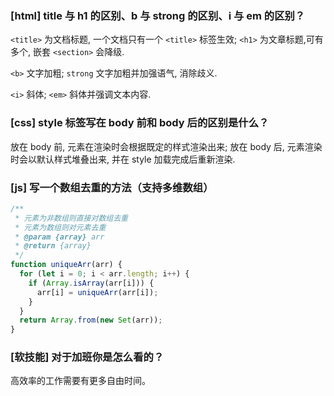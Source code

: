 ### [html] title 与 h1 的区别、b 与 strong 的区别、i 与 em 的区别？

`<title>` 为文档标题, 一个文档只有一个 `<title>` 标签生效; `<h1>` 为文章标题,可有多个, 嵌套 `<section>` 会降级.

`<b>` 文字加粗; `strong` 文字加粗并加强语气, 消除歧义.

`<i>` 斜体; `<em>` 斜体并强调文本内容.

### [css] style 标签写在 body 前和 body 后的区别是什么？

放在 body 前, 元素在渲染时会根据既定的样式渲染出来; 放在 body 后, 元素渲染时会以默认样式堆叠出来, 并在 style 加载完成后重新渲染.

### [js] 写一个数组去重的方法（支持多维数组）

```javascript
/**
 * 元素为非数组则直接对数组去重
 * 元素为数组则对元素去重
 * @param {array} arr
 * @return {array}
 */
function uniqueArr(arr) {
  for (let i = 0; i < arr.length; i++) {
    if (Array.isArray(arr[i])) {
      arr[i] = uniqueArr(arr[i]);
    }
  }
  return Array.from(new Set(arr));
}
```

### [软技能] 对于加班你是怎么看的？

高效率的工作需要有更多自由时间。
